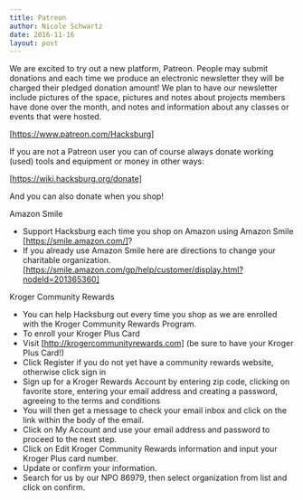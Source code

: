 ```yaml
---
title: Patreon
author: Nicole Schwartz
date: 2016-11-16
layout: post
---
```


We are excited to try out a new platform, Patreon. People may submit donations and each time we produce an electronic newsletter they will be charged their pledged donation amount! We plan to have our newsletter include pictures of the space, pictures and notes about projects members have done over the month, and notes and information about any classes or events that were hosted. 

[https://www.patreon.com/Hacksburg]

If you are not a Patreon user you can of course always donate working (used) tools and equipment or money in other ways: 

[https://wiki.hacksburg.org/donate]

And you can also donate when you shop!

Amazon Smile

 * Support Hacksburg each time you shop on Amazon using Amazon Smile [https://smile.amazon.com/]?
 * If you already use Amazon Smile here are directions to change your charitable organization. [https://smile.amazon.com/gp/help/customer/display.html?nodeId=201365360]

Kroger Community Rewards

 * You can help Hacksburg out every time you shop as we are enrolled with the Kroger Community Rewards Program.
 * To enroll your Kroger Plus Card
 * Visit [http://krogercommunityrewards.com] (be sure to have your Kroger Plus Card!)
 * Click Register if you do not yet have a community rewards website, otherwise click sign in
 * Sign up for a Kroger Rewards Account by entering zip code, clicking on favorite store, entering your email address and creating a password, agreeing to the terms and conditions
 * You will then get a message to check your email inbox and click on the link within the body of the email.
 * Click on My Account and use your email address and password to proceed to the next step.
 * Click on Edit Kroger Community Rewards information and input your Kroger Plus card number.
 * Update or confirm your information.
 * Search for us by our NPO 86979, then select organization from list and click on confirm.

